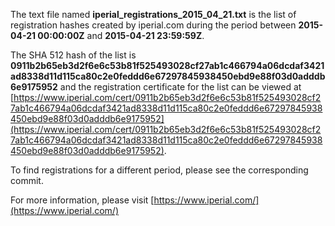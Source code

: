 The text file named **iperial_registrations_2015_04_21.txt** is the list of registration hashes created by iperial.com during the period between **2015-04-21 00:00:00Z** and **2015-04-21 23:59:59Z**.

The SHA 512 hash of the list is **0911b2b65eb3d2f6e6c53b81f525493028cf27ab1c466794a06dcdaf3421ad8338d11d115ca80c2e0feddd6e67297845938450ebd9e88f03d0adddb6e9175952** and the registration certificate for the list can be viewed at [https://www.iperial.com/cert/0911b2b65eb3d2f6e6c53b81f525493028cf27ab1c466794a06dcdaf3421ad8338d11d115ca80c2e0feddd6e67297845938450ebd9e88f03d0adddb6e9175952](https://www.iperial.com/cert/0911b2b65eb3d2f6e6c53b81f525493028cf27ab1c466794a06dcdaf3421ad8338d11d115ca80c2e0feddd6e67297845938450ebd9e88f03d0adddb6e9175952).

To find registrations for a different period, please see the corresponding commit.

For more information, please visit [https://www.iperial.com/](https://www.iperial.com/)
